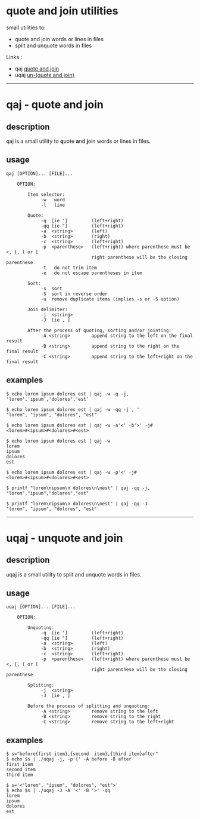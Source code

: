 quote and join utilities
==========================

small utilities to: 
- quote and join words or lines in files 
- split and unquote words in files

Links :
- qaj [quote and join](#qaj---quote-and-join)
- uqaj [un-(quote and join)](#uqaj---unquote-and-join)

--------------------------

# qaj - quote and join

## description

qaj is a small utility to **q**uote **a**nd **j**oin words or lines in files.

## usage

```
qaj [OPTION]... [FILE]...

    OPTION:

        Item selector:
             -w   word
             -l   line

        Quote:
             -q  [ie ']         (left+right)
             -qq [ie "]         (left+right)
             -a  <string>       (left)
             -b  <string>       (right)
             -c  <string>       (left+right)
             -p  <parenthese>   (left+right) where parenthese must be <, {, ( or [
                                right parenthese will be the closing parenthese
             -t   do not trim item
             -e   do not escape parentheses in item

        Sort:
             -s  sort
             -S  sort in reverse order
             -u  remove duplicate items (implies -s or -S option)

        Join delimiter:
             -j  <string>
             -J  [ie , ]

        After the process of quoting, sorting and/or jointing:
             -A <string>        append string to the left on the final result
             -B <string>        append string to the right on the final result
             -C <string>        append string to the left+right on the final result
```

## examples

```
$ echo lorem ipsum dolores est | qaj -w -q -j,
'lorem','ipsum','dolores','est'

$ echo lorem ipsum dolores est | qaj -w -qq -j', '
"lorem", "ipsum", "dolores", "est"

$ echo lorem ipsum dolores est | qaj -w -a'<' -b'>' -j# 
<lorem>#<ipsum>#<dolores>#<est>

$ echo lorem ipsum dolores est | qaj -w
lorem
ipsum
dolores
est

$ echo lorem ipsum dolores est | qaj -w -p'<' -j# 
<lorem>#<ipsum>#<dolores>#<est>

$ printf "lorem\nipsum\n dolores\n\nest" | qaj -qq -j, 
"lorem","ipsum","dolores","est"

$ printf "lorem\nipsum\n dolores\n\nest" | qaj -qq -J 
"lorem", "ipsum", "dolores", "est"
```

-----------------------
# uqaj - unquote and join

## description

uqaj is a small utility to split and unquote words in files.

## usage

```
uqaj [OPTION]... [FILE]...

    OPTION:

        Unquoting:
             -q  [ie ']         (left+right)
             -qq [ie "]         (left+right)
             -a  <string>       (left)
             -b  <string>       (right)
             -c  <string>       (left+right)
             -p  <parenthese>   (left+right) where parenthese must be <, {, ( or [
                                right parenthese will be the closing parenthese
        
        Splitting:
             -j  <string>
             -J  [ie , ]
        
        Before the process of splitting and unquoting:
             -A <string>        remove string to the left
             -B <string>        remove string to the right
             -C <string>        remove string to the left+right
```

## examples

```
$ s="before{first item},{second  item},{third item}after"
$ echo $s | ./uqaj -j, -p'{' -A before -B after
first item
second item
third item

$ s='<"lorem", "ipsum", "dolores", "est">'
$ echo $s | ./uqaj -J -A '<' -B '>' -qq
lorem
ipsum
dolores
est
```
